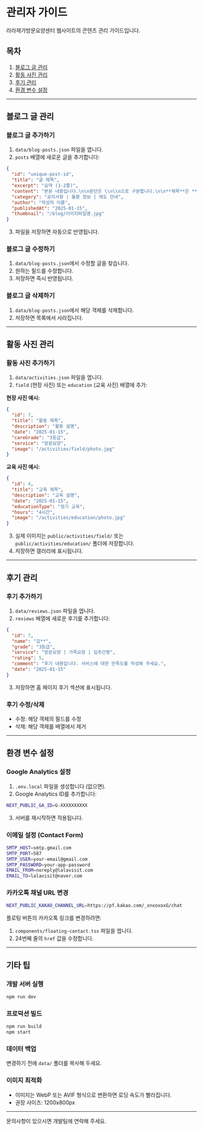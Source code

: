 # 관리자 가이드

라라재가방문요양센터 웹사이트의 콘텐츠 관리 가이드입니다.

## 목차

1. [블로그 글 관리](#블로그-글-관리)
2. [활동 사진 관리](#활동-사진-관리)
3. [후기 관리](#후기-관리)
4. [환경 변수 설정](#환경-변수-설정)

---

## 블로그 글 관리

### 블로그 글 추가하기

1. `data/blog-posts.json` 파일을 엽니다.
2. `posts` 배열에 새로운 글을 추가합니다:

```json
{
  "id": "unique-post-id",
  "title": "글 제목",
  "excerpt": "요약 (1-2줄)",
  "content": "본문 내용입니다.\n\n문단은 \\n\\n으로 구분합니다.\n\n**제목**은 **로 감싸면 h2 태그로 표시됩니다.",
  "category": "공지사항 | 돌봄 정보 | 제도 안내",
  "author": "작성자 이름",
  "publishedAt": "2025-01-15",
  "thumbnail": "/blog/이미지파일명.jpg"
}
```

3. 파일을 저장하면 자동으로 반영됩니다.

### 블로그 글 수정하기

1. `data/blog-posts.json`에서 수정할 글을 찾습니다.
2. 원하는 필드를 수정합니다.
3. 저장하면 즉시 반영됩니다.

### 블로그 글 삭제하기

1. `data/blog-posts.json`에서 해당 객체를 삭제합니다.
2. 저장하면 목록에서 사라집니다.

---

## 활동 사진 관리

### 활동 사진 추가하기

1. `data/activities.json` 파일을 엽니다.
2. `field` (현장 사진) 또는 `education` (교육 사진) 배열에 추가:

**현장 사진 예시:**
```json
{
  "id": 7,
  "title": "활동 제목",
  "description": "활동 설명",
  "date": "2025-01-15",
  "careGrade": "3등급",
  "service": "방문요양",
  "image": "/activities/field/photo.jpg"
}
```

**교육 사진 예시:**
```json
{
  "id": 4,
  "title": "교육 제목",
  "description": "교육 설명",
  "date": "2025-01-15",
  "educationType": "정기 교육",
  "hours": "4시간",
  "image": "/activities/education/photo.jpg"
}
```

3. 실제 이미지는 `public/activities/field/` 또는 `public/activities/education/` 폴더에 저장합니다.
4. 저장하면 갤러리에 표시됩니다.

---

## 후기 관리

### 후기 추가하기

1. `data/reviews.json` 파일을 엽니다.
2. `reviews` 배열에 새로운 후기를 추가합니다:

```json
{
  "id": 7,
  "name": "김**",
  "grade": "3등급",
  "service": "방문요양 | 가족요양 | 입주간병",
  "rating": 5,
  "comment": "후기 내용입니다. 서비스에 대한 만족도를 작성해 주세요.",
  "date": "2025-01-15"
}
```

3. 저장하면 홈 페이지 후기 섹션에 표시됩니다.

### 후기 수정/삭제

- 수정: 해당 객체의 필드를 수정
- 삭제: 해당 객체를 배열에서 제거

---

## 환경 변수 설정

### Google Analytics 설정

1. `.env.local` 파일을 생성합니다 (없으면).
2. Google Analytics ID를 추가합니다:

```bash
NEXT_PUBLIC_GA_ID=G-XXXXXXXXXX
```

3. 서버를 재시작하면 적용됩니다.

### 이메일 설정 (Contact Form)

```bash
SMTP_HOST=smtp.gmail.com
SMTP_PORT=587
SMTP_USER=your-email@gmail.com
SMTP_PASSWORD=your-app-password
EMAIL_FROM=noreply@lalavisit.com
EMAIL_TO=lalavisit@naver.com
```

### 카카오톡 채널 URL 변경

```bash
NEXT_PUBLIC_KAKAO_CHANNEL_URL=https://pf.kakao.com/_xnxoxoxG/chat
```

플로팅 버튼의 카카오톡 링크를 변경하려면:
1. `components/floating-contact.tsx` 파일을 엽니다.
2. 24번째 줄의 `href` 값을 수정합니다.

---

## 기타 팁

### 개발 서버 실행

```bash
npm run dev
```

### 프로덕션 빌드

```bash
npm run build
npm start
```

### 데이터 백업

변경하기 전에 `data/` 폴더를 복사해 두세요.

### 이미지 최적화

- 이미지는 WebP 또는 AVIF 형식으로 변환하면 로딩 속도가 빨라집니다.
- 권장 사이즈: 1200x800px

---

문의사항이 있으시면 개발팀에 연락해 주세요.
